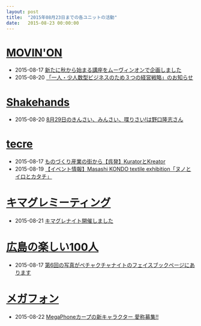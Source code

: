```yaml
---
layout: post
title:  "2015年08月23日までの各ユニットの活動"
date:   2015-08-23 00:00:00
---
```



# [MOVIN'ON](http://coworking-hiroshima.com/)

* 2015-08-17 [新たに秋から始まる講座をムーヴィンオンで企画しました](https://www.facebook.com/movinon.hiroshima/posts/992977210723057)
* 2015-08-20 [「一人・少人数型ビジネスのため３つの経営戦略」のお知らせ](https://www.facebook.com/movinon.hiroshima/posts/994616073892504)


# [Shakehands](http://www.shakehands.jp/)

* 2015-08-20 [8月29日のきんさい、みんさい、喋りさい!は野口隆志さん](https://www.facebook.com/CoworkingShakeHands/posts/981958058522255)


# [tecre](http://tecre.jp/)

* 2015-08-17 [ものづくり産業の街から【呉発】KuratorとKreator](http://tecre.jp/kure-zakka/)
* 2015-08-19 [【イベント情報】Masashi KONDO textile exhibition「ヌノとイロとカタチ」](http://tecre.jp/textile-exhibition/)


# [キマグレミーティング](https://www.facebook.com/kimaguremeeting)

* 2015-08-21 [キマグレナイト開催しました](https://www.facebook.com/kimaguremeeting/posts/868029853273582)


# [広島の楽しい100人](http://hiroshima.100person.jp)

* 2015-08-17 [第6回の写真がペチャクチャナイトのフェイスブックページにあります](https://www.facebook.com/h100parson/posts/1621005881507884)


# [メガフォン](https://m-ph.org)

* 2015-08-22 [MegaPhoneカープの新キャラクター 愛称募集!!](https://www.facebook.com/mega0phone/posts/831125013672834)
